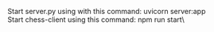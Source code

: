 ﻿Start server.py using with this command: uvicorn server:app\
Start chess-client using this command: npm run start\
